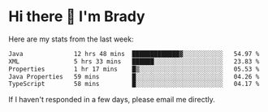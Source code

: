 # Hi there 👋 I'm Brady

Here are my stats from the last week:
<!--START_SECTION:waka-->

```txt
Java              12 hrs 48 mins  █████████████▓░░░░░░░░░░░   54.97 %
XML               5 hrs 33 mins   ██████░░░░░░░░░░░░░░░░░░░   23.83 %
Properties        1 hr 17 mins    █▒░░░░░░░░░░░░░░░░░░░░░░░   05.53 %
Java Properties   59 mins         █░░░░░░░░░░░░░░░░░░░░░░░░   04.26 %
TypeScript        58 mins         █░░░░░░░░░░░░░░░░░░░░░░░░   04.17 %
```

<!--END_SECTION:waka-->

If I haven't responded in a few days, please email me directly. 
